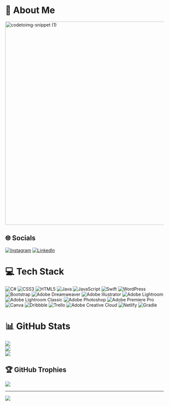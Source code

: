 <!-- 
- 👋 Hiya, I’m Caitee.
- 💻 I've been a Front-End Developer for 10 years.
- 👀 I’m working towards becoming a Software Developer.
- 🌱 I’m currently learning iOS development with Swift and Android development with Java/Gradle.
- 📚 I'm currently pursuing a Bachelor of Computer Science at WGU.
- 💞️ I’m looking to collaborate on app development, anything Java-related, or a new language.
- 🏂 I love to learn, hike, snowboard, take photos, invest in stocks, and travel. -->
# 💫 About Me
<!--![README md](https://github.com/caiteesmith/caiteesmith/assets/7319667/a4aeb4a7-5f9f-487d-95dd-51ae6947efff)-->
<!--<img width="991" alt="code-snippet" src="https://github.com/caiteesmith/caiteesmith/assets/7319667/40386b89-e5b2-4e2f-9a41-fa282512d35c">-->

<img width="2024" height="647" alt="codetoimg-snippet (1)" src="https://github.com/user-attachments/assets/ead11332-2df7-4625-8839-e0f9c035b6ac" />



<!-- # 💫 About Me:
- 👋 Hiya, I’m Caitee.<br>- 💻 I've been a Front-End Developer for 10 years.<br>- 👀 I’m working towards becoming Full-Stack Engineer.<br>- 🌱 I’m currently learning iOS development with Swift and Android development with Java/Gradle.<br>- 💞️ I’m looking to collaborate on app development, anything Java-related, or a new language.<br>- 🏂 I love to learn, hike, snowboard, take photos, invest in stocks, and travel. -->


## 🌐 Socials
[![Instagram](https://img.shields.io/badge/Instagram-%23E4405F.svg?logo=Instagram&logoColor=white)](https://instagram.com/caiteecodes) [![LinkedIn](https://img.shields.io/badge/LinkedIn-%230077B5.svg?logo=linkedin&logoColor=white)](https://linkedin.com/in/caiteesmith) 

# 💻 Tech Stack
![C#](https://img.shields.io/badge/c%23-%23239120.svg?style=for-the-badge&logo=csharp&logoColor=white) ![CSS3](https://img.shields.io/badge/css3-%231572B6.svg?style=for-the-badge&logo=css3&logoColor=white) ![HTML5](https://img.shields.io/badge/html5-%23E34F26.svg?style=for-the-badge&logo=html5&logoColor=white) ![Java](https://img.shields.io/badge/java-%23ED8B00.svg?style=for-the-badge&logo=openjdk&logoColor=white) ![JavaScript](https://img.shields.io/badge/javascript-%23323330.svg?style=for-the-badge&logo=javascript&logoColor=%23F7DF1E) ![Swift](https://img.shields.io/badge/swift-F54A2A?style=for-the-badge&logo=swift&logoColor=white) ![WordPress](https://img.shields.io/badge/WordPress-%23117AC9.svg?style=for-the-badge&logo=WordPress&logoColor=white) ![Bootstrap](https://img.shields.io/badge/bootstrap-%238511FA.svg?style=for-the-badge&logo=bootstrap&logoColor=white) ![Adobe Dreamweaver](https://img.shields.io/badge/Adobe%20Dreamweaver-FF61F6.svg?style=for-the-badge&logo=Adobe%20Dreamweaver&logoColor=white) ![Adobe Illustrator](https://img.shields.io/badge/adobe%20illustrator-%23FF9A00.svg?style=for-the-badge&logo=adobe%20illustrator&logoColor=white) ![Adobe Lightroom](https://img.shields.io/badge/Adobe%20Lightroom-31A8FF.svg?style=for-the-badge&logo=Adobe%20Lightroom&logoColor=white) ![Adobe Lightroom Classic](https://img.shields.io/badge/Adobe%20Lightroom%20Classic-31A8FF.svg?style=for-the-badge&logo=Adobe%20Lightroom%20Classic&logoColor=white) ![Adobe Photoshop](https://img.shields.io/badge/adobe%20photoshop-%2331A8FF.svg?style=for-the-badge&logo=adobe%20photoshop&logoColor=white) ![Adobe Premiere Pro](https://img.shields.io/badge/Adobe%20Premiere%20Pro-9999FF.svg?style=for-the-badge&logo=Adobe%20Premiere%20Pro&logoColor=white) ![Canva](https://img.shields.io/badge/Canva-%2300C4CC.svg?style=for-the-badge&logo=Canva&logoColor=white) ![Dribbble](https://img.shields.io/badge/Dribbble-EA4C89?style=for-the-badge&logo=dribbble&logoColor=white) ![Trello](https://img.shields.io/badge/Trello-%23026AA7.svg?style=for-the-badge&logo=Trello&logoColor=white) ![Adobe Creative Cloud](https://img.shields.io/badge/Adobe%20Creative%20Cloud-DA1F26.svg?style=for-the-badge&logo=Adobe%20Creative%20Cloud&logoColor=white) ![Netlify](https://img.shields.io/badge/netlify-%23000000.svg?style=for-the-badge&logo=netlify&logoColor=#00C7B7) ![Gradle](https://img.shields.io/badge/Gradle-02303A.svg?style=for-the-badge&logo=Gradle&logoColor=white)
# 📊 GitHub Stats
![](https://github-readme-stats.vercel.app/api?username=caiteesmith&theme=tokyonight&hide_border=false&include_all_commits=true&count_private=true)<br/>
![](https://github-readme-streak-stats.herokuapp.com/?user=caiteesmith&theme=tokyonight&hide_border=false)<br/>
![](https://github-readme-stats.vercel.app/api/top-langs/?username=caiteesmith&theme=tokyonight&hide_border=false&include_all_commits=true&count_private=true&layout=compact)

## 🏆 GitHub Trophies
![](https://github-profile-trophy.vercel.app/?username=caiteesmith&theme=juicyfresh&no-frame=false&no-bg=false&margin-w=4)

---
[![](https://visitcount.itsvg.in/api?id=caiteesmith&icon=2&color=6)](https://visitcount.itsvg.in)

<!-- Proudly created with GPRM ( https://gprm.itsvg.in ) -->
